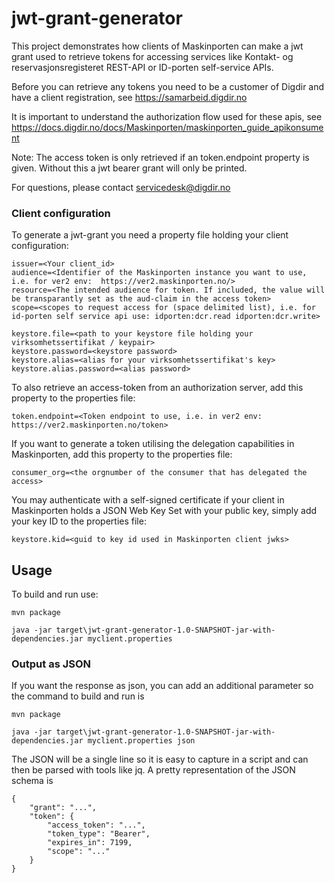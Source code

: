 # jwt-grant-generator

This project demonstrates how clients of Maskinporten can make a jwt grant used to retrieve tokens for accessing services like Kontakt- og reservasjonsregisteret REST-API or ID-porten self-service APIs.

Before you can retrieve any tokens you need to be a customer of Digdir and have a client registration, see https://samarbeid.digdir.no

It is important to understand the authorization flow used for these apis, see https://docs.digdir.no/docs/Maskinporten/maskinporten_guide_apikonsument 

Note: The access token is only retrieved if an token.endpoint property is given. Without this a jwt bearer grant will only be printed.

For questions, please contact servicedesk@digdir.no

### Client configuration
To generate a jwt-grant you need a property file holding your client configuration:

```
issuer=<Your client_id>
audience=<Identifier of the Maskinporten instance you want to use, i.e. for ver2 env:  https://ver2.maskinporten.no/>
resource=<The intended audience for token. If included, the value will be transparantly set as the aud-claim in the access token>
scope=<scopes to request access for (space delimited list), i.e. for id-porten self service api use: idporten:dcr.read idporten:dcr.write>

keystore.file=<path to your keystore file holding your virksomhetssertifikat / keypair>
keystore.password=<keystore password>
keystore.alias=<alias for your virksomhetssertifikat's key>
keystore.alias.password=<alias password>

```

To also retrieve an access-token from an authorization server, add this property to the properties file:

```
token.endpoint=<Token endpoint to use, i.e. in ver2 env: https://ver2.maskinporten.no/token>
```

If you want to generate a token utilising the delegation capabilities in Maskinporten, add this property to the properties file:
```
consumer_org=<the orgnumber of the consumer that has delegated the access>
```

You may authenticate with a self-signed certificate if your client in Maskinporten holds a JSON Web Key Set with your public key, simply add your key ID to the properties file:
```
keystore.kid=<guid to key id used in Maskinporten client jwks>
```

## Usage

To build and run use:

```
mvn package

java -jar target\jwt-grant-generator-1.0-SNAPSHOT-jar-with-dependencies.jar myclient.properties

```

### Output as JSON
If you want the response as json, you can add an additional parameter so the command to build and run is
```
mvn package

java -jar target\jwt-grant-generator-1.0-SNAPSHOT-jar-with-dependencies.jar myclient.properties json

```

The JSON will be a single line so it is easy to capture in a script and can then be parsed with tools like jq.
A pretty representation of the JSON schema is
```
{
    "grant": "...",
    "token": {
        "access_token": "...",
        "token_type": "Bearer",
        "expires_in": 7199,
        "scope": "..."
    }
}

```
